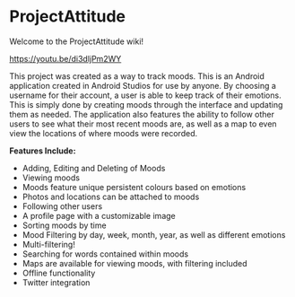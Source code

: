 # ProjectAttitude 

Welcome to the ProjectAttitude wiki!

https://youtu.be/di3dljPm2WY

This project was created as a way to track moods. This is an Android application created in Android Studios for use by anyone. By choosing a username for their account, a user is able to keep track of their emotions. This is simply done by creating moods through the interface and updating them as needed. The application also features the ability to follow other users to see what their most recent moods are, as well as a map to even view the locations of where moods were recorded.

**Features Include:**
* Adding, Editing and Deleting of Moods
* Viewing moods
* Moods feature unique persistent colours based on emotions
* Photos and locations can be attached to moods
* Following other users
* A profile page with a customizable image
* Sorting moods by time
* Mood Filtering by day, week, month, year, as well as different emotions
* Multi-filtering!
* Searching for words contained within moods
* Maps are available for viewing moods, with filtering included
* Offline functionality
* Twitter integration
